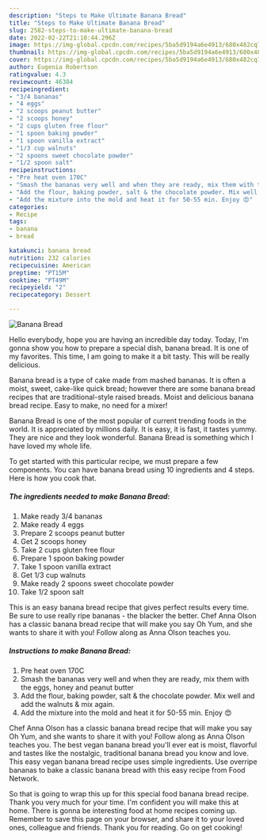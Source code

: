 ```yaml
---
description: "Steps to Make Ultimate Banana Bread"
title: "Steps to Make Ultimate Banana Bread"
slug: 2582-steps-to-make-ultimate-banana-bread
date: 2022-02-22T21:10:44.296Z
image: https://img-global.cpcdn.com/recipes/5ba5d9194a6e4913/680x482cq70/banana-bread-recipe-main-photo.jpg
thumbnail: https://img-global.cpcdn.com/recipes/5ba5d9194a6e4913/680x482cq70/banana-bread-recipe-main-photo.jpg
cover: https://img-global.cpcdn.com/recipes/5ba5d9194a6e4913/680x482cq70/banana-bread-recipe-main-photo.jpg
author: Eugenia Robertson
ratingvalue: 4.3
reviewcount: 46384
recipeingredient:
- "3/4 bananas"
- "4 eggs"
- "2 scoops peanut butter"
- "2 scoops honey"
- "2 cups gluten free flour"
- "1 spoon baking powder"
- "1 spoon vanilla extract"
- "1/3 cup walnuts"
- "2 spoons sweet chocolate powder"
- "1/2 spoon salt"
recipeinstructions:
- "Pre heat oven 170C"
- "Smash the bananas very well and when they are ready, mix them with the eggs, honey and peanut butter"
- "Add the flour, baking powder, salt & the chocolate powder. Mix well and add the walnuts & mix again."
- "Add the mixture into the mold and heat it for 50-55 min. Enjoy 😍"
categories:
- Recipe
tags:
- banana
- bread

katakunci: banana bread 
nutrition: 232 calories
recipecuisine: American
preptime: "PT15M"
cooktime: "PT49M"
recipeyield: "2"
recipecategory: Dessert

---
```



![Banana Bread](https://img-global.cpcdn.com/recipes/5ba5d9194a6e4913/680x482cq70/banana-bread-recipe-main-photo.jpg)

Hello everybody, hope you are having an incredible day today. Today, I'm gonna show you how to prepare a special dish, banana bread. It is one of my favorites. This time, I am going to make it a bit tasty. This will be really delicious.

Banana bread is a type of cake made from mashed bananas. It is often a moist, sweet, cake-like quick bread; however there are some banana bread recipes that are traditional-style raised breads. Moist and delicious banana bread recipe. Easy to make, no need for a mixer!

Banana Bread is one of the most popular of current trending foods in the world. It is appreciated by millions daily. It is easy, it is fast, it tastes yummy. They are nice and they look wonderful. Banana Bread is something which I have loved my whole life.


To get started with this particular recipe, we must prepare a few components. You can have banana bread using 10 ingredients and 4 steps. Here is how you cook that.

<!--inarticleads1-->

##### The ingredients needed to make Banana Bread:

1. Make ready 3/4 bananas
1. Make ready 4 eggs
1. Prepare 2 scoops peanut butter
1. Get 2 scoops honey
1. Take 2 cups gluten free flour
1. Prepare 1 spoon baking powder
1. Take 1 spoon vanilla extract
1. Get 1/3 cup walnuts
1. Make ready 2 spoons sweet chocolate powder
1. Take 1/2 spoon salt


This is an easy banana bread recipe that gives perfect results every time. Be sure to use really ripe bananas - the blacker the better. Chef Anna Olson has a classic banana bread recipe that will make you say Oh Yum, and she wants to share it with you! Follow along as Anna Olson teaches you. 

<!--inarticleads2-->

##### Instructions to make Banana Bread:

1. Pre heat oven 170C
1. Smash the bananas very well and when they are ready, mix them with the eggs, honey and peanut butter
1. Add the flour, baking powder, salt & the chocolate powder. Mix well and add the walnuts & mix again.
1. Add the mixture into the mold and heat it for 50-55 min. Enjoy 😍


Chef Anna Olson has a classic banana bread recipe that will make you say Oh Yum, and she wants to share it with you! Follow along as Anna Olson teaches you. The best vegan banana bread you'll ever eat is moist, flavorful and tastes like the nostalgic, traditional banana bread you know and love. This easy vegan banana bread recipe uses simple ingredients. Use overripe bananas to bake a classic banana bread with this easy recipe from Food Network. 

So that is going to wrap this up for this special food banana bread recipe. Thank you very much for your time. I'm confident you will make this at home. There is gonna be interesting food at home recipes coming up. Remember to save this page on your browser, and share it to your loved ones, colleague and friends. Thank you for reading. Go on get cooking!
